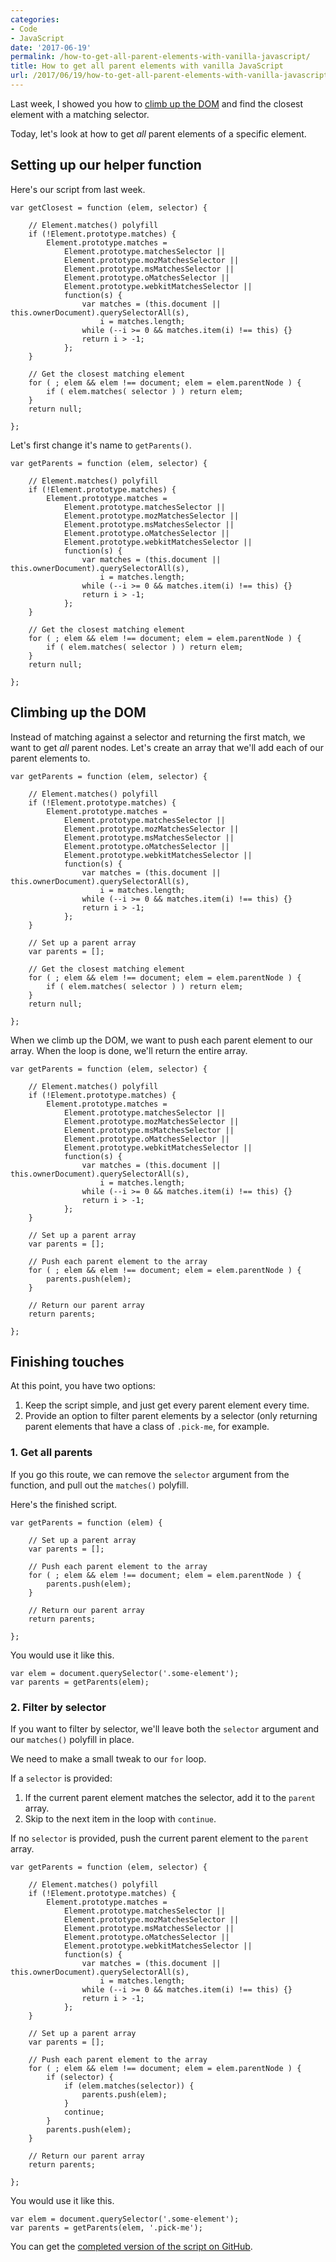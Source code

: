 ```yaml
---
categories:
- Code
- JavaScript
date: '2017-06-19'
permalink: /how-to-get-all-parent-elements-with-vanilla-javascript/
title: How to get all parent elements with vanilla JavaScript
url: /2017/06/19/how-to-get-all-parent-elements-with-vanilla-javascript
---
```


Last week, I showed you how to [climb up the DOM](https://gomakethings.com/how-to-get-the-closest-parent-element-with-a-matching-selector-using-vanilla-javascript/) and find the closest element with a matching selector.

Today, let's look at how to get *all* parent elements of a specific element.

## Setting up our helper function

Here's our script from last week.

```lang-javascript
var getClosest = function (elem, selector) {

    // Element.matches() polyfill
    if (!Element.prototype.matches) {
        Element.prototype.matches =
            Element.prototype.matchesSelector ||
            Element.prototype.mozMatchesSelector ||
            Element.prototype.msMatchesSelector ||
            Element.prototype.oMatchesSelector ||
            Element.prototype.webkitMatchesSelector ||
            function(s) {
                var matches = (this.document || this.ownerDocument).querySelectorAll(s),
                    i = matches.length;
                while (--i >= 0 && matches.item(i) !== this) {}
                return i > -1;
            };
    }

    // Get the closest matching element
    for ( ; elem && elem !== document; elem = elem.parentNode ) {
        if ( elem.matches( selector ) ) return elem;
    }
    return null;

};
```

Let's first change it's name to `getParents()`.

```lang-javascript
var getParents = function (elem, selector) {

	// Element.matches() polyfill
	if (!Element.prototype.matches) {
		Element.prototype.matches =
			Element.prototype.matchesSelector ||
			Element.prototype.mozMatchesSelector ||
			Element.prototype.msMatchesSelector ||
			Element.prototype.oMatchesSelector ||
			Element.prototype.webkitMatchesSelector ||
			function(s) {
				var matches = (this.document || this.ownerDocument).querySelectorAll(s),
					i = matches.length;
				while (--i >= 0 && matches.item(i) !== this) {}
				return i > -1;
			};
	}

	// Get the closest matching element
	for ( ; elem && elem !== document; elem = elem.parentNode ) {
		if ( elem.matches( selector ) ) return elem;
	}
	return null;

};
```

## Climbing up the DOM

Instead of matching against a selector and returning the first match, we want to get *all* parent nodes. Let's create an array that we'll add each of our parent elements to.

```lang-javascript
var getParents = function (elem, selector) {

	// Element.matches() polyfill
	if (!Element.prototype.matches) {
		Element.prototype.matches =
			Element.prototype.matchesSelector ||
			Element.prototype.mozMatchesSelector ||
			Element.prototype.msMatchesSelector ||
			Element.prototype.oMatchesSelector ||
			Element.prototype.webkitMatchesSelector ||
			function(s) {
				var matches = (this.document || this.ownerDocument).querySelectorAll(s),
					i = matches.length;
				while (--i >= 0 && matches.item(i) !== this) {}
				return i > -1;
			};
	}

	// Set up a parent array
	var parents = [];

	// Get the closest matching element
	for ( ; elem && elem !== document; elem = elem.parentNode ) {
		if ( elem.matches( selector ) ) return elem;
	}
	return null;

};
```

When we climb up the DOM, we want to push each parent element to our array. When the loop is done, we'll return the entire array.

```lang-javascript
var getParents = function (elem, selector) {

	// Element.matches() polyfill
	if (!Element.prototype.matches) {
		Element.prototype.matches =
			Element.prototype.matchesSelector ||
			Element.prototype.mozMatchesSelector ||
			Element.prototype.msMatchesSelector ||
			Element.prototype.oMatchesSelector ||
			Element.prototype.webkitMatchesSelector ||
			function(s) {
				var matches = (this.document || this.ownerDocument).querySelectorAll(s),
					i = matches.length;
				while (--i >= 0 && matches.item(i) !== this) {}
				return i > -1;
			};
	}

	// Set up a parent array
	var parents = [];

	// Push each parent element to the array
	for ( ; elem && elem !== document; elem = elem.parentNode ) {
		parents.push(elem);
	}

	// Return our parent array
	return parents;

};
```

## Finishing touches

At this point, you have two options:

1. Keep the script simple, and just get every parent element every time.
2. Provide an option to filter parent elements by a selector (only returning parent elements that have a class of `.pick-me`, for example.

### 1. Get all parents

If you go this route, we can remove the `selector` argument from the function, and pull out the `matches()` polyfill.

Here's the finished script.

```lang-javascript
var getParents = function (elem) {

	// Set up a parent array
	var parents = [];

	// Push each parent element to the array
	for ( ; elem && elem !== document; elem = elem.parentNode ) {
		parents.push(elem);
	}

	// Return our parent array
	return parents;

};
```

You would use it like this.

```lang-javascript
var elem = document.querySelector('.some-element');
var parents = getParents(elem);
```

### 2. Filter by selector

If you want to filter by selector, we'll leave both the `selector` argument and our `matches()` polyfill in place.

We need to make a small tweak to our `for` loop.

If a `selector` is provided:

1. If the current parent element matches the selector, add it to the `parent` array.
2. Skip to the next item in the loop with `continue`.

If no `selector` is provided, push the current parent element to the `parent` array.

```lang-javascript
var getParents = function (elem, selector) {

	// Element.matches() polyfill
	if (!Element.prototype.matches) {
		Element.prototype.matches =
			Element.prototype.matchesSelector ||
			Element.prototype.mozMatchesSelector ||
			Element.prototype.msMatchesSelector ||
			Element.prototype.oMatchesSelector ||
			Element.prototype.webkitMatchesSelector ||
			function(s) {
				var matches = (this.document || this.ownerDocument).querySelectorAll(s),
					i = matches.length;
				while (--i >= 0 && matches.item(i) !== this) {}
				return i > -1;
			};
	}

	// Set up a parent array
	var parents = [];

	// Push each parent element to the array
	for ( ; elem && elem !== document; elem = elem.parentNode ) {
		if (selector) {
			if (elem.matches(selector)) {
				parents.push(elem);
			}
			continue;
		}
		parents.push(elem);
	}

	// Return our parent array
	return parents;

};
```

You would use it like this.

```lang-javascript
var elem = document.querySelector('.some-element');
var parents = getParents(elem, '.pick-me');
```

You can get the [completed version of the script on GitHub](https://github.com/cferdinandi/getParents).
